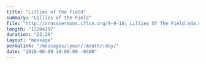 ```yaml
---
title: "Lillies of the Field"
summary: "Lillies of the Field"
file: "http://crosssermons.cflcn.org/9-9-18; Lillies Of The Field.m4a.m4a"
length: "12264197"
duration: "25:29"
layout: "message"
permalink: "/messages/:year/:month/:day/"
date: "2018-08-09 10:00:00 -0400"
---
```

